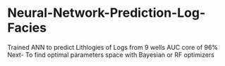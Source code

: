 # Neural-Network-Prediction-Log-Facies
Trained ANN to predict Lithlogies of Logs from 9 wells
AUC core of 96%
Next- To find optimal parameters space with Bayesian or RF optimizers
